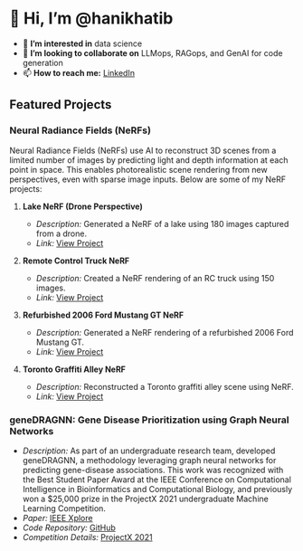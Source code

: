 # 👋 Hi, I’m @hanikhatib

- 👀 **I’m interested in** data science
- 🤝 **I’m looking to collaborate on** LLMops, RAGops, and GenAI for code generation
- 📫 **How to reach me:** [LinkedIn](https://www.linkedin.com/in/hani-khatib)

## Featured Projects

### Neural Radiance Fields (NeRFs)
Neural Radiance Fields (NeRFs) use AI to reconstruct 3D scenes from a limited number of images by predicting light and depth information at each point in space. This enables photorealistic scene rendering from new perspectives, even with sparse image inputs. Below are some of my NeRF projects:

1. **Lake NeRF (Drone Perspective)**
   - *Description:* Generated a NeRF of a lake using 180 images captured from a drone.
   - *Link:* [View Project](https://x.com/hani_khatib_/status/1542843324859564034)

2. **Remote Control Truck NeRF**
   - *Description:* Created a NeRF rendering of an RC truck using 150 images.
   - *Link:* [View Project](https://x.com/hani_khatib_/status/1541132363572338689)

3. **Refurbished 2006 Ford Mustang GT NeRF**
   - *Description:* Generated a NeRF rendering of a refurbished 2006 Ford Mustang GT.
   - *Link:* [View Project](https://x.com/hani_khatib_/status/1551331458110857217)

4. **Toronto Graffiti Alley NeRF**
   - *Description:* Reconstructed a Toronto graffiti alley scene using NeRF.
   - *Link:* [View Project](https://x.com/hani_khatib_/status/1540924718030770188)

### geneDRAGNN: Gene Disease Prioritization using Graph Neural Networks
- *Description:* As part of an undergraduate research team, developed geneDRAGNN, a methodology leveraging graph neural networks for predicting gene-disease associations. This work was recognized with the Best Student Paper Award at the IEEE Conference on Computational Intelligence in Bioinformatics and Computational Biology, and previously won a $25,000 prize in the ProjectX 2021 undergraduate Machine Learning Competition.
- *Paper:* [IEEE Xplore](https://ieeexplore.ieee.org/document/9863043)
- *Code Repository:* [GitHub](https://github.com/geneDRAGNN/geneDRAGNN)
- *Competition Details:* [ProjectX 2021](https://www.projectx2020.com/projectx-2021)

<!---
hanikhatib/hanikhatib is a ✨ special ✨ repository because its `README.md` (this file) appears on your GitHub profile.
You can click the Preview link to take a look at your changes.
--->
